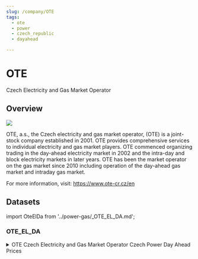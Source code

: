 ```yaml
---
slug: /company/OTE
tags:
  - ote
  - power
  - czech_republic
  - dayahead

---
```


OTE
============================================================

Czech Electricity and Gas Market Operator

## Overview

![](/img/data/ote.png)

OTE, a.s., the Czech electricity and gas market operator, (OTE) is a joint-stock company established in 2001. OTE provides comprehensive services to individual electricity and gas market players. OTE commenced organizing trading in the day-ahead electricity market in 2002 and the intra-day and block electricity markets in later years. OTE has been the market operator on the gas market since 2010 including operation of the day-ahead gas market and intraday gas market.

For more information, visit: https://www.ote-cr.cz/en

## Datasets 

import OteElDa from '../power-gas/_OTE_EL_DA.md';

### OTE_EL_DA
<details>
<summary>OTE Czech Electricity and Gas Market Operator Czech Power Day Ahead Prices</summary>
<OteElDa/>
</details>